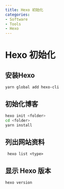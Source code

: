 ```yaml
---
title: Hexo 初始化
categories:
- Software
- Tools
- Hexo
---
```

# Hexo 初始化

## 安装Hexo

```
yarn global add hexo-cli
```

## 初始化博客

```bash
hexo init <folder>
cd <folder>
yarn install
```

## 列出网站资料

```
 hexo list <type>
```

## 显示 Hexo 版本

```
hexo version
```
